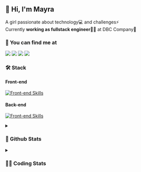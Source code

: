 ## 👋 Hi, I'm Mayra

A girl passionate about technology💻 and challenges⚡  
Currently **working as fullstack engineer**👩‍💻 at DBC Company🚀   

### 💬 You can find me at

<a href="https://mayra.dev" target="_blank" rel="noopener"><img src="https://img.shields.io/badge/-mayra.dev-005FED?style=flat&logo=Google-chrome&logoColor=white"/></a>
<a href="https://linkedin.com/in/mayraamaral" target="_blank" rel="noopener"><img src="https://img.shields.io/badge/-/mayraamaral-0077B5?style=flat&logo=Linkedin&logoColor=white"/></a>
<a href="mailto:mayra@mayra.dev" target="_blank" rel="noopener"><img src="https://img.shields.io/badge/-mayra@mayra.dev-D14836?style=flat&logo=Gmail&logoColor=white"/></a>
<a href="" target="_blank" rel="noopener"><img src="https://img.shields.io/badge/-mayraamaral-7289DA?style=flat&logo=Discord&logoColor=white"/></a>

### 🛠️ Stack
#### Front-end

[![Front-end Skills](https://skillicons.dev/icons?i=react,next,redux,styledcomponents,html,css,sass,js,ts,figma)](https://skillicons.dev)
#### Back-end

[![Front-end Skills](https://skillicons.dev/icons?i=java,spring,postgres,git,linux,bash,nodejs,docker,jenkins)](https://skillicons.dev)


<details>
    <summary><h3>📌 Github Stats</h3></summary>
    <div align="center">
        <table>
      <td><img height="160em" src="https://github-readme-stats.vercel.app/api?username=mayraamaral&show_icons=true&theme=algolia&hide_border=true&hide=stars&count_private=true" alt="Readme stats"></td>
      <td><img height="160em" src="https://github-readme-stats.vercel.app/api/top-langs/?username=mayraamaral&&layout=compact&&theme=algolia&hide_border=true&langs_count=6" alt="Language stats"></td>
       </table>
  </div> 
    

  <p align="center">
    <img src="https://github-readme-streak-stats.herokuapp.com?user=mayraamaral&theme=dark&hide_border=true&date_format=j%20M%5B%20Y%5D&locale=pt-br&background=050F2C&ring=0195DD&fire=23AA7D&currStreakLabel=23AA7D" alt="Streak stats">
  </p> 
</details>

<details>
  <summary><h3>👩‍💻 Coding Stats</h3></summary>
  
  <!--START_SECTION:waka-->
![Code Time](http://img.shields.io/badge/Code%20Time-123%20hrs%2045%20mins-blue)

**🐱 My GitHub Data** 

> 📦 578.1 kB Used in GitHub's Storage 
 > 
> 🏆 250 Contributions in the Year 2023
 > 
> 🚫 Not Opted to Hire
 > 
> 📜 47 Public Repositories 
 > 
> 🔑 24 Private Repositories 
 > 
**I'm an Early 🐤** 

```text
🌞 Morning                297 commits         ████░░░░░░░░░░░░░░░░░░░░░   15.33 % 
🌆 Daytime                872 commits         ███████████░░░░░░░░░░░░░░   44.99 % 
🌃 Evening                669 commits         █████████░░░░░░░░░░░░░░░░   34.52 % 
🌙 Night                  100 commits         █░░░░░░░░░░░░░░░░░░░░░░░░   05.16 % 
```
📅 **I'm Most Productive on Monday** 

```text
Monday                   426 commits         █████░░░░░░░░░░░░░░░░░░░░   21.98 % 
Tuesday                  320 commits         ████░░░░░░░░░░░░░░░░░░░░░   16.51 % 
Wednesday                258 commits         ███░░░░░░░░░░░░░░░░░░░░░░   13.31 % 
Thursday                 304 commits         ████░░░░░░░░░░░░░░░░░░░░░   15.69 % 
Friday                   277 commits         ████░░░░░░░░░░░░░░░░░░░░░   14.29 % 
Saturday                 130 commits         ██░░░░░░░░░░░░░░░░░░░░░░░   06.71 % 
Sunday                   223 commits         ███░░░░░░░░░░░░░░░░░░░░░░   11.51 % 
```


📊 **This Week I Spent My Time On** 

```text
🕑︎ Time Zone: America/Sao_Paulo

💬 Programming Languages: 
Java                     1 hr 53 mins        ███████████████░░░░░░░░░░   59.31 % 
GitIgnore file           33 mins             ████░░░░░░░░░░░░░░░░░░░░░   17.35 % 
Properties               24 mins             ███░░░░░░░░░░░░░░░░░░░░░░   13.01 % 
XML                      15 mins             ██░░░░░░░░░░░░░░░░░░░░░░░   07.92 % 
HTML                     1 min               ░░░░░░░░░░░░░░░░░░░░░░░░░   01.02 % 

🔥 Editors: 
IntelliJ                 3 hrs 6 mins        ████████████████████████░   97.64 % 
VS Code                  4 mins              █░░░░░░░░░░░░░░░░░░░░░░░░   02.36 % 

💻 Operating System: 
Linux                    3 hrs 11 mins       █████████████████████████   100.00 % 
```

**I Mostly Code in JavaScript** 

```text
JavaScript               98 repos            ███████░░░░░░░░░░░░░░░░░░   27.92 % 
TypeScript               92 repos            ███████░░░░░░░░░░░░░░░░░░   26.21 % 
HTML                     89 repos            ██████░░░░░░░░░░░░░░░░░░░   25.36 % 
Java                     52 repos            ████░░░░░░░░░░░░░░░░░░░░░   14.81 % 
CSS                      17 repos            █░░░░░░░░░░░░░░░░░░░░░░░░   04.84 % 
```




 Last Updated on 20/08/2023 21:51:51 UTC
<!--END_SECTION:waka-->

</details>
